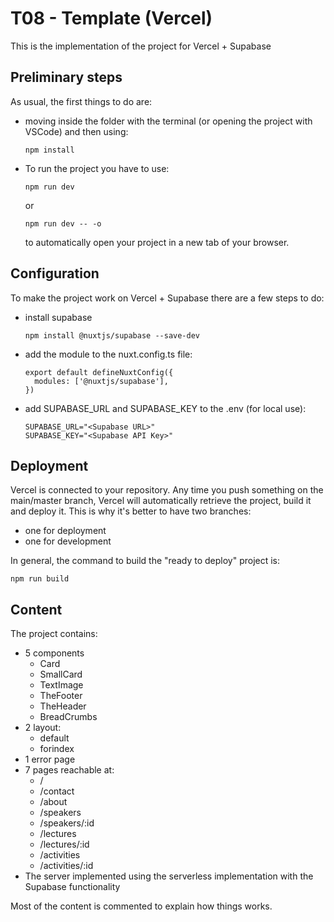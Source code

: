 # T08 - Template (Vercel)

This is the implementation of the project for Vercel + Supabase

## Preliminary steps
As usual, the first things to do are:
- moving inside the folder with the terminal (or opening the project with VSCode) and then using:

      npm install

- To run the project you have to use:

      npm run dev

    or

      npm run dev -- -o
    
    to automatically open your project in a new tab of your browser.

## Configuration
To make the project work on Vercel + Supabase there are a few steps to do:
- install supabase

      npm install @nuxtjs/supabase --save-dev

- add the module to the nuxt.config.ts file:

      export default defineNuxtConfig({
        modules: ['@nuxtjs/supabase'],
      })

- add SUPABASE_URL and SUPABASE_KEY to the .env (for local use):

      SUPABASE_URL="<Supabase URL>"
      SUPABASE_KEY="<Supabase API Key>"

## Deployment
Vercel is connected to your repository. Any time you push something on the main/master branch, Vercel will automatically retrieve the project, build it and deploy it.
This is why it's better to have two branches:
- one for deployment
- one for development

In general, the command to build the "ready to deploy" project is:
   
    npm run build

## Content
The project contains:
- 5 components
  - Card
  - SmallCard
  - TextImage
  - TheFooter
  - TheHeader
  - BreadCrumbs
- 2 layout: 
  - default
  - forindex
- 1 error page
- 7 pages reachable at:
  - /
  - /contact
  - /about
  - /speakers
  - /speakers/:id
  - /lectures
  - /lectures/:id
  - /activities
  - /activities/:id
- The server implemented using the serverless implementation with the Supabase functionality

Most of the content is commented to explain how things works.

